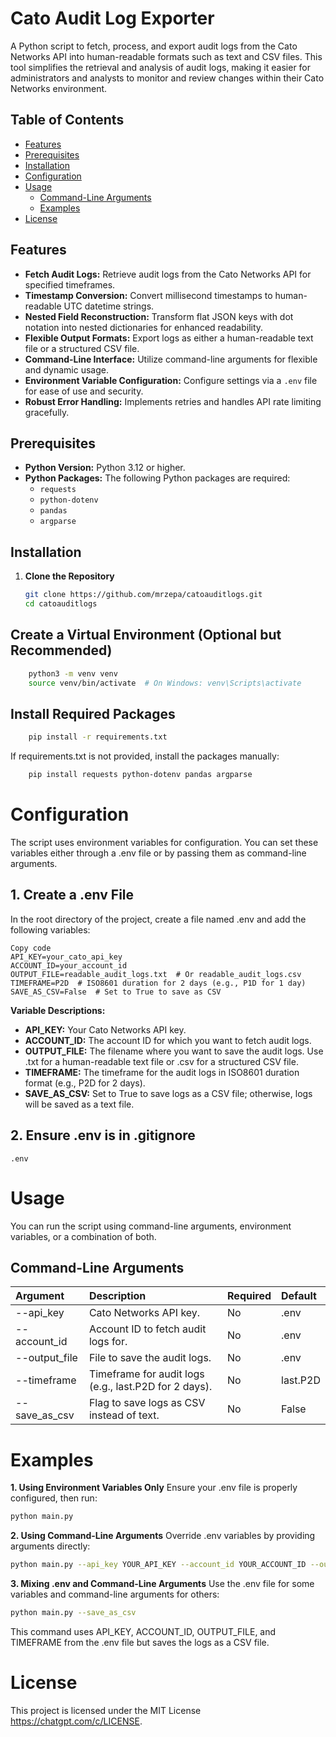# Cato Audit Log Exporter

A Python script to fetch, process, and export audit logs from the Cato Networks API into human-readable formats such as text and CSV files. This tool simplifies the retrieval and analysis of audit logs, making it easier for administrators and analysts to monitor and review changes within their Cato Networks environment.

## Table of Contents

- [Features](#features)
- [Prerequisites](#prerequisites)
- [Installation](#installation)
- [Configuration](#configuration)
- [Usage](#usage)
  - [Command-Line Arguments](#command-line-arguments)
  - [Examples](#examples)
- [License](#license)

## Features

- **Fetch Audit Logs:** Retrieve audit logs from the Cato Networks API for specified timeframes.
- **Timestamp Conversion:** Convert millisecond timestamps to human-readable UTC datetime strings.
- **Nested Field Reconstruction:** Transform flat JSON keys with dot notation into nested dictionaries for enhanced readability.
- **Flexible Output Formats:** Export logs as either a human-readable text file or a structured CSV file.
- **Command-Line Interface:** Utilize command-line arguments for flexible and dynamic usage.
- **Environment Variable Configuration:** Configure settings via a `.env` file for ease of use and security.
- **Robust Error Handling:** Implements retries and handles API rate limiting gracefully.

## Prerequisites

- **Python Version:** Python 3.12 or higher.
- **Python Packages:** The following Python packages are required:
  - `requests`
  - `python-dotenv`
  - `pandas`
  - `argparse`

## Installation

1. **Clone the Repository**

   ```bash
   git clone https://github.com/mrzepa/catoauditlogs.git
   cd catoauditlogs

## Create a Virtual Environment (Optional but Recommended)
```bash
    python3 -m venv venv
    source venv/bin/activate  # On Windows: venv\Scripts\activate
```
## Install Required Packages

```bash
    pip install -r requirements.txt
```
If requirements.txt is not provided, install the packages manually:
```bash
    pip install requests python-dotenv pandas argparse
```

# Configuration
The script uses environment variables for configuration. You can set these variables either through a .env file or by passing them as command-line arguments.

## 1. Create a .env File
In the root directory of the project, create a file named .env and add the following variables:

```env
Copy code
API_KEY=your_cato_api_key
ACCOUNT_ID=your_account_id
OUTPUT_FILE=readable_audit_logs.txt  # Or readable_audit_logs.csv
TIMEFRAME=P2D  # ISO8601 duration for 2 days (e.g., P1D for 1 day)
SAVE_AS_CSV=False  # Set to True to save as CSV
```
**Variable Descriptions:**
- **API_KEY:** Your Cato Networks API key.
- **ACCOUNT_ID:** The account ID for which you want to fetch audit logs.
- **OUTPUT_FILE:** The filename where you want to save the audit logs. Use .txt for a human-readable text file or .csv for a structured CSV file.
- **TIMEFRAME:** The timeframe for the audit logs in ISO8601 duration format (e.g., P2D for 2 days).
- **SAVE_AS_CSV:** Set to True to save logs as a CSV file; otherwise, logs will be saved as a text file.

## 2. Ensure .env is in .gitignore
```gitignore
.env
```
# Usage
You can run the script using command-line arguments, environment variables, or a combination of both.

## Command-Line Arguments
| Argument | Description | Required | Default |
|:---------|:------------|:---------|:--------|
| --api_key | Cato Networks API key. | No       | .env |
| --account_id | Account ID to fetch audit logs for. | No       | .env |
| --output_file | File to save the audit logs. | No       | .env |
| --timeframe | Timeframe for audit logs (e.g., last.P2D for 2 days). | No       | last.P2D |
| --save_as_csv | Flag to save logs as CSV instead of text. | No       | False |

# Examples
**1. Using Environment Variables Only**
Ensure your .env file is properly configured, then run:
```bash
python main.py
```

**2. Using Command-Line Arguments**
Override .env variables by providing arguments directly:
```bash
python main.py --api_key YOUR_API_KEY --account_id YOUR_ACCOUNT_ID --output_file logs.csv --timeframe P2D --save_as_csv
```

**3. Mixing .env and Command-Line Arguments**
Use the .env file for some variables and command-line arguments for others:
```bash
python main.py --save_as_csv
```
This command uses API_KEY, ACCOUNT_ID, OUTPUT_FILE, and TIMEFRAME from the .env file but saves the logs as a CSV file.

# License

This project is licensed under the MIT License https://chatgpt.com/c/LICENSE.